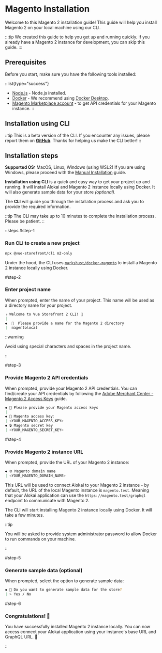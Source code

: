 # Magento Installation

Welcome to this Magento 2 installation guide! This guide will help you install Magento 2 on your local machine using our CLI.

:::tip
We created this guide to help you get up and running quickly.
If you already have a Magento 2 instance for development, you can skip this guide.
:::

## Prerequisites

Before you start, make sure you have the following tools installed:

::list{type="success"}
- [Node.js](https://nodejs.org/en/) - Node.js installed.
- [Docker](https://docs.docker.com/get-docker/) - We recommend using [Docker Desktop](https://www.docker.com/products/docker-desktop/).
- [Magento Marketplace account](https://account.magento.com/customer/account/create/) - to get API credentials for your Magento instance.
::
## Installation using CLI

::tip
This is a beta version of the CLI. If you encounter any issues, please report them on **[GitHub](https://github.com/vuestorefront/vue-storefront/issues/new/choose)**. Thanks for helping us make the CLI better!
::

## Installation steps

**Supported OS:** MacOS, Linux, Windows (using WSL2)
If you are using Windows, please proceed with the [Manual Installation](https://docs.alokai.com/magento/installation-setup/installation.html#manual-installation) guide.

**Installation using CLI** is a quick and easy way to get your project up and running. It will install Alokai and Magento 2 instance locally using Docker. It will also generate sample data for your store *(optional)*.

The **CLI** will guide you through the installation process and ask you to provide the required information.

::tip
The CLI may take up to 10 minutes to complete the installation process. Please be patient.
::

::steps
#step-1
### Run CLI to create a new project

```bash
npx @vue-storefront/cli m2-only
```

Under the hood, the CLI uses [`markshust/docker-magento`](https://github.com/markshust/docker-magento) to install a Magento 2 instance locally using Docker.


#step-2
### Enter project name

When prompted, enter the name of your project. This name will be used as a directory name for your project.

```bash
┌ Welcome to Vue Storefront 2 CLI! 💚
|
◆  🚀  Please provide a name for the Magento 2 directory
|  magentolocal
```

::warning

Avoid using special characters and spaces in the project name.

::

#step-3
### Provide Magento 2 API credentials

When prompted, provide your Magento 2 API credentials. You can find/create your API credentials by following the [Adobe Merchant Center - Magento 2 Access Keys](https://marketplace.magento.com/customer/accessKeys/) guide.

```bash
◆ 🔐 Please provide your Magento access keys
|
◆ 🔑 Magento access key:
| <YOUR_MAGENTO_ACCESS_KEY>
◆ 🔒 Magento secret key
| <YOUR_MAGENTO_SECRET_KEY>
```

#step-4
### Provide Magento 2 instance URL

When prompted, provide the URL of your Magento 2 instance:

```bash
◆ 🌐 Magento domain name
| <YOUR_MAGENTO_DOMAIN_NAME>
```

This URL will be used to connect Alokai to your Magento 2 instance - by default, the URL of the local Magento instance is `magento.test`. Meaning that your Alokai application can use the `https://magento.test/graphql` endpoint to communicate with Magento 2.

The CLI will start installing Magento 2 instance locally using Docker. It will take a few minutes.

::tip

You will be asked to provide system administrator password to allow Docker to run commands on your machine.

::

#step-5
### Generate sample data (optional)

When prompted, select the option to generate sample data:

```bash
◆ 🛒 Do you want to generate sample data for the store?
| > Yes / No
```

#step-6
### Congratulations! 🎉

You have successfully installed Magento 2 instance locally. You can now access connect your Alokai application using your instance's base URL and GraphQL URL. 🚀


::